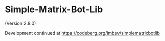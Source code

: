 # Simple-Matrix-Bot-Lib
(Version 2.8.0)

Development continued at https://codeberg.org/imbev/simplematrixbotlib
